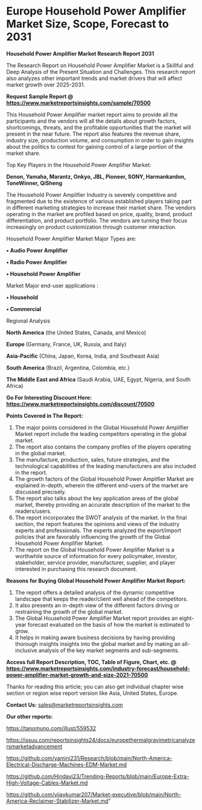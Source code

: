 # Europe Household Power Amplifier Market Size, Scope, Forecast to 2031

<strong>Household Power Amplifier Market Research Report 2031</strong>

The Research Report on Household Power Amplifier Market is a Skillful and Deep Analysis of the Present Situation and Challenges. This research report also analyzes other important trends and market drivers that will affect market growth over 2025-2031.

<strong>Request Sample Report @ <a href=https://www.marketreportsinsights.com/sample/70500>https://www.marketreportsinsights.com/sample/70500</a></strong>

This Household Power Amplifier market report aims to provide all the participants and the vendors will all the details about growth factors, shortcomings, threats, and the profitable opportunities that the market will present in the near future. The report also features the revenue share, industry size, production volume, and consumption in order to gain insights about the politics to contest for gaining control of a large portion of the market share.

Top Key Players in the Household Power Amplifier Market:

<strong>Denon, Yamaha, Marantz, Onkyo, JBL, Pioneer, SONY, Harmankardon, ToneWinner, QiSheng</strong>

The Household Power Amplifier Industry is severely competitive and fragmented due to the existence of various established players taking part in different marketing strategies to increase their market share. The vendors operating in the market are profiled based on price, quality, brand, product differentiation, and product portfolio. The vendors are turning their focus increasingly on product customization through customer interaction.

Household Power Amplifier Market Major Types are:

<strong>• Audio Power Amplifier

• Radio Power Amplifier

• Household Power Amplifier</strong>

Market Major end-user applications :

<strong>• Household

• Commercial</strong>

Regional Analysis

</u><strong><b>North America</b></strong> (the United States, Canada, and Mexico)

<strong><b>Europe </b></strong>(Germany, France, UK, Russia, and Italy)

<strong><b>Asia-Pacific</b></strong> (China, Japan, Korea, India, and Southeast Asia)

<strong><b>South America</b></strong> (Brazil, Argentina, Colombia, etc.)

<strong><b>The Middle East and Africa</b></strong> (Saudi Arabia, UAE, Egypt, Nigeria, and South Africa)

<strong>Go For Interesting Discount Here: <a href=https://www.marketreportsinsights.com/discount/70500>https://www.marketreportsinsights.com/discount/70500</a></strong>

<strong>Points Covered in The Report:</strong>
<ol>
  <li>The major points considered in the Global Household Power Amplifier Market report include the leading competitors operating in the global market.</li>
  <li>The report also contains the company profiles of the players operating in the global market.</li>
  <li>The manufacture, production, sales, future strategies, and the technological capabilities of the leading manufacturers are also included in the report.</li>
  <li>The growth factors of the Global Household Power Amplifier Market are explained in-depth, wherein the different end-users of the market are discussed precisely.</li>
  <li>The report also talks about the key application areas of the global market, thereby providing an accurate description of the market to the readers/users.</li>
  <li>The report incorporates the SWOT analysis of the market. In the final section, the report features the opinions and views of the industry experts and professionals. The experts analyzed the export/import policies that are favorably influencing the growth of the Global Household Power Amplifier Market.</li>
  <li>The report on the Global Household Power Amplifier Market is a worthwhile source of information for every policymaker, investor, stakeholder, service provider, manufacturer, supplier, and player interested in purchasing this research document.</li>
</ol>
<strong>Reasons for Buying Global Household Power Amplifier Market Report:</strong>

<ol>
  <li>The report offers a detailed analysis of the dynamic competitive landscape that keeps the reader/client well ahead of the competitors.</li>
  <li>It also presents an in-depth view of the different factors driving or restraining the growth of the global market.</li>
  <li>The Global Household Power Amplifier Market report provides an eight-year forecast evaluated on the basis of how the market is estimated to grow.</li>
  <li>It helps in making aware business decisions by having providing thorough insights insights into the global market and by making an all-inclusive analysis of the key market segments and sub-segments.</li>
</ol>
<strong>Access full Report Description, TOC, Table of Figure, Chart, etc. @ <a href=https://www.marketreportsinsights.com/industry-forecast/household-power-amplifier-market-growth-and-size-2021-70500>https://www.marketreportsinsights.com/industry-forecast/household-power-amplifier-market-growth-and-size-2021-70500</a></strong>


Thanks for reading this article; you can also get individual chapter wise section or region wise report version like Asia, United States, Europe.

<strong>Contact Us:</strong>
sales@marketreportsinsights.com

<strong>Our other reports:</strong>

<a href=https://tanomuno.com/illust/559532>https://tanomuno.com/illust/559532</a>

<a href=https://issuu.com/reportsinsights24/docs/europethermalgravimetricanalyzersmarketadvancement>https://issuu.com/reportsinsights24/docs/europethermalgravimetricanalyzersmarketadvancement</a>

<a href=https://github.com/yamini231/Research/blob/main/North-America-Electrical-Discharge-Machines-EDM-Market.md>https://github.com/yamini231/Research/blob/main/North-America-Electrical-Discharge-Machines-EDM-Market.md</a>

<a href=https://github.com/Hindavi23/Trending-Reports/blob/main/Europe-Extra-High-Voltage-Cables-Market.md>https://github.com/Hindavi23/Trending-Reports/blob/main/Europe-Extra-High-Voltage-Cables-Market.md</a>

<a href=https://github.com/vijaykumar207/Market-executive/blob/main/North-America-Reclaimer-Stabilizer-Market.md>https://github.com/vijaykumar207/Market-executive/blob/main/North-America-Reclaimer-Stabilizer-Market.md</a>"
